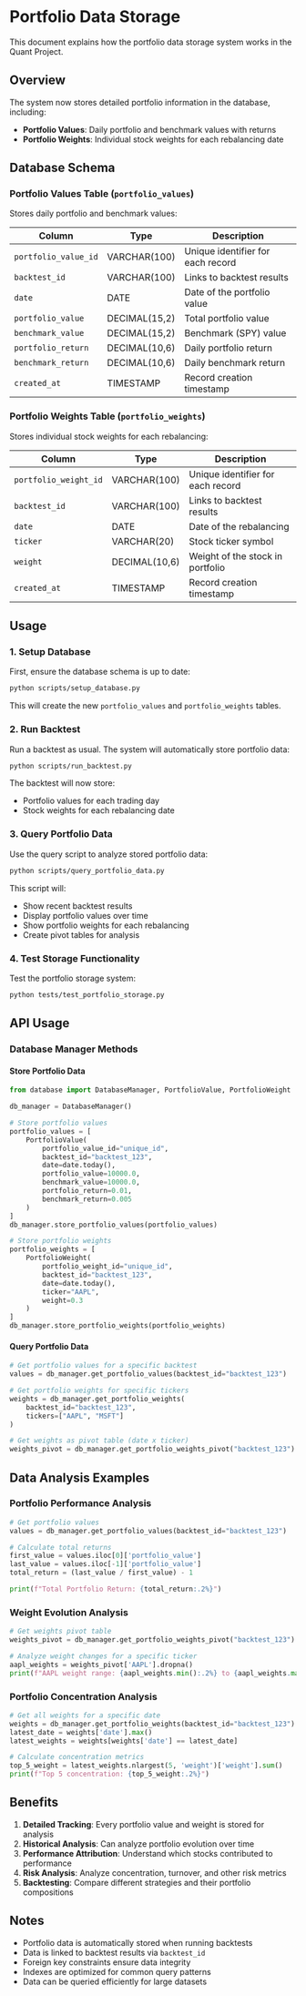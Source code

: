 # Portfolio Data Storage

This document explains how the portfolio data storage system works in the Quant Project.

## Overview

The system now stores detailed portfolio information in the database, including:
- **Portfolio Values**: Daily portfolio and benchmark values with returns
- **Portfolio Weights**: Individual stock weights for each rebalancing date

## Database Schema

### Portfolio Values Table (`portfolio_values`)

Stores daily portfolio and benchmark values:

| Column | Type | Description |
|--------|------|-------------|
| `portfolio_value_id` | VARCHAR(100) | Unique identifier for each record |
| `backtest_id` | VARCHAR(100) | Links to backtest results |
| `date` | DATE | Date of the portfolio value |
| `portfolio_value` | DECIMAL(15,2) | Total portfolio value |
| `benchmark_value` | DECIMAL(15,2) | Benchmark (SPY) value |
| `portfolio_return` | DECIMAL(10,6) | Daily portfolio return |
| `benchmark_return` | DECIMAL(10,6) | Daily benchmark return |
| `created_at` | TIMESTAMP | Record creation timestamp |

### Portfolio Weights Table (`portfolio_weights`)

Stores individual stock weights for each rebalancing:

| Column | Type | Description |
|--------|------|-------------|
| `portfolio_weight_id` | VARCHAR(100) | Unique identifier for each record |
| `backtest_id` | VARCHAR(100) | Links to backtest results |
| `date` | DATE | Date of the rebalancing |
| `ticker` | VARCHAR(20) | Stock ticker symbol |
| `weight` | DECIMAL(10,6) | Weight of the stock in portfolio |
| `created_at` | TIMESTAMP | Record creation timestamp |

## Usage

### 1. Setup Database

First, ensure the database schema is up to date:

```bash
python scripts/setup_database.py
```

This will create the new `portfolio_values` and `portfolio_weights` tables.

### 2. Run Backtest

Run a backtest as usual. The system will automatically store portfolio data:

```bash
python scripts/run_backtest.py
```

The backtest will now store:
- Portfolio values for each trading day
- Stock weights for each rebalancing date

### 3. Query Portfolio Data

Use the query script to analyze stored portfolio data:

```bash
python scripts/query_portfolio_data.py
```

This script will:
- Show recent backtest results
- Display portfolio values over time
- Show portfolio weights for each rebalancing
- Create pivot tables for analysis

### 4. Test Storage Functionality

Test the portfolio storage system:

```bash
python tests/test_portfolio_storage.py
```

## API Usage

### Database Manager Methods

#### Store Portfolio Data

```python
from database import DatabaseManager, PortfolioValue, PortfolioWeight

db_manager = DatabaseManager()

# Store portfolio values
portfolio_values = [
    PortfolioValue(
        portfolio_value_id="unique_id",
        backtest_id="backtest_123",
        date=date.today(),
        portfolio_value=10000.0,
        benchmark_value=10000.0,
        portfolio_return=0.01,
        benchmark_return=0.005
    )
]
db_manager.store_portfolio_values(portfolio_values)

# Store portfolio weights
portfolio_weights = [
    PortfolioWeight(
        portfolio_weight_id="unique_id",
        backtest_id="backtest_123",
        date=date.today(),
        ticker="AAPL",
        weight=0.3
    )
]
db_manager.store_portfolio_weights(portfolio_weights)
```

#### Query Portfolio Data

```python
# Get portfolio values for a specific backtest
values = db_manager.get_portfolio_values(backtest_id="backtest_123")

# Get portfolio weights for specific tickers
weights = db_manager.get_portfolio_weights(
    backtest_id="backtest_123",
    tickers=["AAPL", "MSFT"]
)

# Get weights as pivot table (date x ticker)
weights_pivot = db_manager.get_portfolio_weights_pivot("backtest_123")
```

## Data Analysis Examples

### Portfolio Performance Analysis

```python
# Get portfolio values
values = db_manager.get_portfolio_values(backtest_id="backtest_123")

# Calculate total returns
first_value = values.iloc[0]['portfolio_value']
last_value = values.iloc[-1]['portfolio_value']
total_return = (last_value / first_value) - 1

print(f"Total Portfolio Return: {total_return:.2%}")
```

### Weight Evolution Analysis

```python
# Get weights pivot table
weights_pivot = db_manager.get_portfolio_weights_pivot("backtest_123")

# Analyze weight changes for a specific ticker
aapl_weights = weights_pivot['AAPL'].dropna()
print(f"AAPL weight range: {aapl_weights.min():.2%} to {aapl_weights.max():.2%}")
```

### Portfolio Concentration Analysis

```python
# Get all weights for a specific date
weights = db_manager.get_portfolio_weights(backtest_id="backtest_123")
latest_date = weights['date'].max()
latest_weights = weights[weights['date'] == latest_date]

# Calculate concentration metrics
top_5_weight = latest_weights.nlargest(5, 'weight')['weight'].sum()
print(f"Top 5 concentration: {top_5_weight:.2%}")
```

## Benefits

1. **Detailed Tracking**: Every portfolio value and weight is stored for analysis
2. **Historical Analysis**: Can analyze portfolio evolution over time
3. **Performance Attribution**: Understand which stocks contributed to performance
4. **Risk Analysis**: Analyze concentration, turnover, and other risk metrics
5. **Backtesting**: Compare different strategies and their portfolio compositions

## Notes

- Portfolio data is automatically stored when running backtests
- Data is linked to backtest results via `backtest_id`
- Foreign key constraints ensure data integrity
- Indexes are optimized for common query patterns
- Data can be queried efficiently for large datasets
